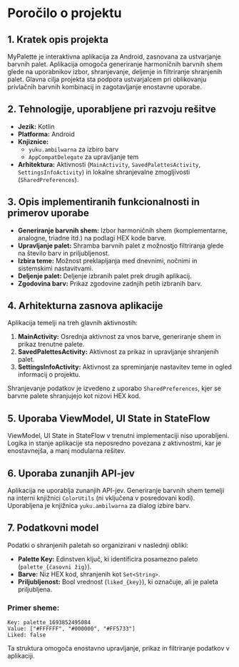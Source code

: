 # Poročilo o projektu

## 1. Kratek opis projekta
MyPalette je interaktivna aplikacija za Android, zasnovana za ustvarjanje barvnih palet. Aplikacija omogoča generiranje harmoničnih barvnih shem glede na uporabnikov izbor, shranjevanje, deljenje in filtriranje shranjenih palet. Glavna cilja projekta sta podpora ustvarjalcem pri oblikovanju privlačnih barvnih kombinacij in zagotavljanje enostavne uporabe.

## 2. Tehnologije, uporabljene pri razvoju rešitve
- **Jezik:** Kotlin
- **Platforma:** Android
- **Knjiznice:**
    - `yuku.ambilwarna` za izbiro barv
    - `AppCompatDelegate` za upravljanje tem
- **Arhitektura:** Aktivnosti (`MainActivity`, `SavedPalettesActivity`, `SettingsInfoActivity`) in lokalne shranjevalne zmogljivosti (`SharedPreferences`).

## 3. Opis implementiranih funkcionalnosti in primerov uporabe
- **Generiranje barvnih shem:** Izbor harmoničnih shem (komplementarne, analogne, triadne itd.) na podlagi HEX kode barve.
- **Upravljanje palet:** Shramba barvnih palet z možnostjo filtriranja glede na število barv in priljubljenost.
- **Izbira teme:** Možnost preklapljanja med dnevnimi, nočnimi in sistemskimi nastavitvami.
- **Deljenje palet:** Deljenje izbranih palet prek drugih aplikacij.
- **Zgodovina barv:** Prikaz zgodovine zadnjih petih izbranih barv.

## 4. Arhitekturna zasnova aplikacije
Aplikacija temelji na treh glavnih aktivnostih:
1. **MainActivity:** Osrednja aktivnost za vnos barve, generiranje shem in prikaz trenutne palete.
2. **SavedPalettesActivity:** Aktivnost za prikaz in upravljanje shranjenih palet.
3. **SettingsInfoActivity:** Aktivnost za spreminjanje nastavitev teme in ogled informacij o projektu.

Shranjevanje podatkov je izvedeno z uporabo `SharedPreferences`, kjer se barvne palete shranjujejo kot nizovi HEX kod.

## 5. Uporaba ViewModel, UI State in StateFlow
ViewModel, UI State in StateFlow v trenutni implementaciji niso uporabljeni. Logika in stanje aplikacije sta neposredno povezana z aktivnostmi, kar je enostavnejša, a manj modularna rešitev.

## 6. Uporaba zunanjih API-jev
Aplikacija ne uporablja zunanjih API-jev. Generiranje barvnih shem temelji na interni knjižnici `ColorUtils` (ni vključena v posredovani kodi). Uporabljena je knjižnica `yuku.ambilwarna` za dialog izbire barv.

## 7. Podatkovni model
Podatki o shranjenih paletah so organizirani v naslednji obliki:
- **Palette Key:** Edinstven ključ, ki identificira posamezno paleto (`palette_{časovni žig}`).
- **Barve:** Niz HEX kod, shranjenih kot `Set<String>`.
- **Priljubljenost:** Bool vrednost (`liked_{key}`), ki označuje, ali je paleta priljubljena.

### Primer sheme:
```plaintext
Key: palette_1693852495084
Value: ["#FFFFFF", "#000000", "#FF5733"]
Liked: false
```

Ta struktura omogoča enostavno upravljanje, prikaz in filtriranje podatkov v aplikaciji.
